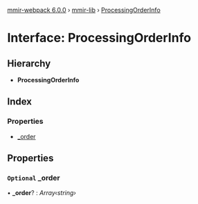 [mmir-webpack 6.0.0](../README.md) › [mmir-lib](../modules/mmir_lib.md) › [ProcessingOrderInfo](mmir_lib.processingorderinfo.md)

# Interface: ProcessingOrderInfo

## Hierarchy

* **ProcessingOrderInfo**

## Index

### Properties

* [_order](mmir_lib.processingorderinfo.md#optional-_order)

## Properties

### `Optional` _order

• **_order**? : *Array‹string›*
